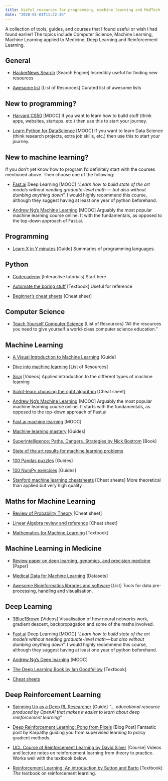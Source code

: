 ```yaml
---
title: Useful resources for programming, machine learning and MedTech
date: "2020-01-01T11:22:36"
---
```


A collection of tools, guides, and courses that I found useful or wish I had found earlier! The topics include Computer Science, Machine Learning, Machine Learning applied to Medicine, Deep Learning and Reinforcement Learning.

## General

* [HackerNews Search](https://medium.com/@lharries/the-hidden-power-of-hacker-news-search-d0f03845d0b5) [Search Engine] Incredibly useful for finding new resources

* [Awesome list](https://github.com/sindresorhus/awesome) [List of Resources] Curated list of awesome lists

## New to programming?

* [Harvard CS50](https://online-learning.harvard.edu/course/cs50-introduction-computer-science) [MOOC] If you want to learn how to build stuff (think apps, websites, startups. etc.) then use this to start your journey.

* [Learn Python for DataScience](https://www.datacamp.com/courses/intro-to-python-for-data-science) [MOOC] If you want to learn Data Science (think research projects, extra job skills, etc.) then use this to start your journey.

## New to machine learning?

If you don’t yet know how to program I’d definitely start with the courses mentioned above. Then choose one of the following:

* [Fast.ai](http://course.fast.ai/) Deep Learning [MOOC] “*Learn how to build state of the art models without needing graduate-level math — but also without dumbing anything down*”. I would highly recommend this course, although they suggest having at least one year of python beforehand.

* [Andrew Ng’s Machine Learning](https://www.coursera.org/learn/machine-learning) [MOOC] Arguably the most popular machine learning course online. It with the fundamentals, as opposed to the top-down approach of Fast.ai.

## Programming

* [Learn X in Y minutes](https://learnxinyminutes.com/) [Guide] Summaries of programming languages.

## Python

* [Codecademy](https://www.codecademy.com/learn/learn-python) [Interactive tutorials] Start here

* [Automate the boring stuff](https://automatetheboringstuff.com/) [Textbook] Useful for reference

* [Beginner’s cheat sheets](https://ehmatthes.github.io/pcc/cheatsheets/README.html) [Cheat sheet]

## Computer Science

* [Teach Yourself Computer Science](https://teachyourselfcs.com/) [List of Resources] “All the resources you need to give yourself a world-class computer science education.”

## Machine Learning

* [A Visual Introduction to Machine Learning](http://www.r2d3.us/visual-intro-to-machine-learning-part-1/) [Guide]

* [Dive into machine learning](http://www.r2d3.us/visual-intro-to-machine-learning-part-1/) [List of Resources]

* [Siraj](https://www.youtube.com/watch?v=T5pRlIbr6gg&list=PL2-dafEMk2A6QKz1mrk1uIGfHkC1zZ6UU) [Videos] Applied introduction to the different types of machine learning

* [Scikit-learn choosing the right algorithm](http://scikit-learn.org/stable/tutorial/machine_learning_map/index.html) [Cheat sheet]

* [Andrew Ng’s Machine Learning](https://www.coursera.org/learn/machine-learning) [MOOC] Arguably the most popular machine learning course online. It starts with the fundamentals, as opposed to the top-down approach of Fast.ai

* [Fast.ai machine learning](http://forums.fast.ai/t/another-treat-early-access-to-intro-to-machine-learning-videos/6826?source_topic_id=9285&source_topic_id=9594) [MOOC]

* [Machine learning mastery](https://machinelearningmastery.com/start-here/) [Guides]

* [Superintelligence: Paths, Dangers, Strategies by Nick Bostrom](https://www.amazon.com/Superintelligence-Dangers-Strategies-Nick-Bostrom/dp/1501227742) [Book]

* [State of the art results for machine learning problems](https://github.com/RedditSota/state-of-the-art-result-for-machine-learning-problems)

* [100 Pandas puzzles](https://github.com/ajcr/100-pandas-puzzles) [Guides]

* [100 NumPy exercises](http://www.labri.fr/perso/nrougier/teaching/numpy.100/index.html) [Guides]

* [Stanford machine learning cheatsheets](https://github.com/afshinea/stanford-cs-229-machine-learning) [Cheat sheets] More theoretical than applied but very high quality

## Maths for Machine Learning

* [Review of Probability Theory](http://cs229.stanford.edu/section/cs229-prob.pdf) [Cheat sheet]

* [Linear Algebra review and reference](http://cs229.stanford.edu/section/cs229-linalg.pdf) [Cheat sheet]

* [Mathematics for Machine Learning](https://mml-book.com/) [Textbook]

## Machine Learning in Medicine

* [Review paper on deep learning, genomics, and precision medicine](https://greenelab.github.io/deep-review/) [Paper]

* [Medical Data for Machine Learning](https://github.com/beamandrew/medical-data) [Datasets]

* [Awesome Bioinformatics libraries and software](https://github.com/danielecook/Awesome-Bioinformatics) [List] Tools for data pre-processing, handling and visualisation.

## Deep Learning

* [3Blue1Brown](https://www.youtube.com/watch?v=aircAruvnKk&list=PLZHQObOWTQDNU6R1_67000Dx_ZCJB-3pi) [Videos] Visualisation of how neural networks work, gradient descent, backpropagation and some of the maths involved.

* [Fast.ai](http://course.fast.ai/) Deep Learning [MOOC] “*Learn how to build state of the art models without needing graduate-level math — but also without dumbing anything down*”. I would highly recommend this course, although they suggest having at least one year of python beforehand.

* [Andrew Ng’s Deep learning](https://www.deeplearning.ai/) [MOOC]

* [The Deep Learning Book by Ian Goodfellow](http://www.deeplearningbook.org/) [Textbook]

* [Cheat sheets](https://becominghuman.ai/cheat-sheets-for-ai-neural-networks-machine-learning-deep-learning-big-data-678c51b4b463)

## Deep Reinforcement Learning

* [Spinning Up as a Deep RL Researcher](https://spinningup.openai.com/en/latest/spinningup/spinningup.html) [Guide] *“… educational resource produced by OpenAI that makes it easier to learn about deep reinforcement learning”*

* [Deep Reinforcement Learning: Pong from Pixels](http://karpathy.github.io/2016/05/31/rl/) [Blog Post] Fantastic post by Karpathy guiding you from supervised learning to policy gradient methods.

* [UCL Course of Reinforcement Learning by David Silver](http://www0.cs.ucl.ac.uk/staff/d.silver/web/Teaching.html) [Course] Videos and lecture notes on reinforcement learning from theory to practice. Works well with the textbook below.

* [Reinforcement Learning: An introduction by Sutton and Barto](http://incompleteideas.net/book/bookdraft2017nov5.pdf) [Textbook] *The* textbook on reinforcement learning.
